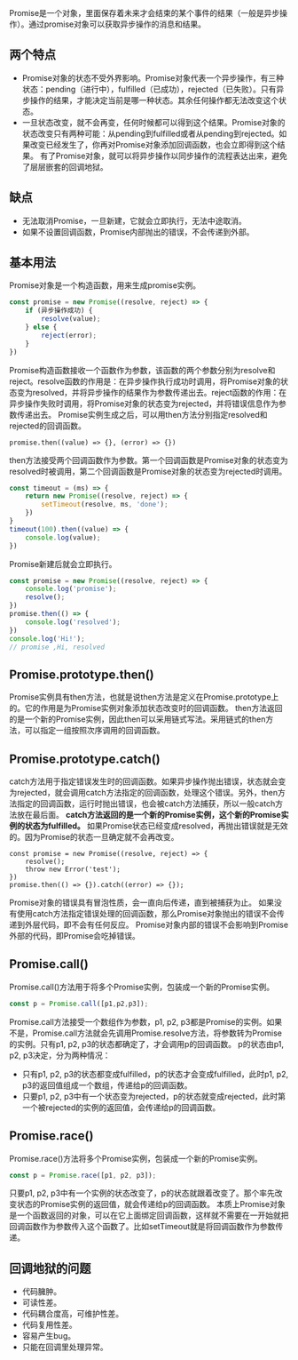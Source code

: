 Promise是一个对象，里面保存着未来才会结束的某个事件的结果（一般是异步操作）。通过promise对象可以获取异步操作的消息和结果。
## 两个特点
+ Promise对象的状态不受外界影响。Promise对象代表一个异步操作，有三种状态：pending（进行中），fulfilled（已成功），rejected（已失败）。只有异步操作的结果，才能决定当前是哪一种状态。其余任何操作都无法改变这个状态。
+ 一旦状态改变，就不会再变，任何时候都可以得到这个结果。Promise对象的状态改变只有两种可能：从pending到fulfilled或者从pending到rejected。如果改变已经发生了，你再对Promise对象添加回调函数，也会立即得到这个结果。
有了Promise对象，就可以将异步操作以同步操作的流程表达出来，避免了层层嵌套的回调地狱。
## 缺点
+ 无法取消Promise，一旦新建，它就会立即执行，无法中途取消。
+ 如果不设置回调函数，Promise内部抛出的错误，不会传递到外部。
## 基本用法
Promise对象是一个构造函数，用来生成promise实例。
```javascript
const promise = new Promise((resolve, reject) => {
	if (异步操作成功) {
		resolve(value);
	} else {
		reject(error);
	}
})
```
Promise构造函数接收一个函数作为参数，该函数的两个参数分别为resolve和reject。resolve函数的作用是：在异步操作执行成功时调用，将Promise对象的状态变为resolved，并将异步操作的结果作为参数传递出去。reject函数的作用：在异步操作失败时调用，将Promise对象的状态变为rejected，并将错误信息作为参数传递出去。
Promise实例生成之后，可以用then方法分别指定resolved和rejected的回调函数。
```
promise.then((value) => {}, (error) => {})
```
then方法接受两个回调函数作为参数。第一个回调函数是Promise对象的状态变为resolved时被调用，第二个回调函数是Promise对象的状态变为rejected时调用。
```javascript
const timeout = (ms) => {
	return new Promise((resolve, reject) => {
		setTimeout(resolve, ms, 'done');
	})
}
timeout(100).then((value) => {
	console.log(value);
})
```
Promise新建后就会立即执行。
```javascript
const promise = new Promise((resolve, reject) => {
	console.log('promise');
	resolve();
})
promise.then(() => {
	console.log('resolved');
})
console.log('Hi!');
// promise ,Hi, resolved
```
## Promise.prototype.then()
Promise实例具有then方法，也就是说then方法是定义在Promise.prototype上的。它的作用是为Promise实例对象添加状态改变时的回调函数。
then方法返回的是一个新的Promise实例，因此then可以采用链式写法。采用链式的then方法，可以指定一组按照次序调用的回调函数。
## Promise.prototype.catch()
catch方法用于指定错误发生时的回调函数。如果异步操作抛出错误，状态就会变为rejected，就会调用catch方法指定的回调函数，处理这个错误。另外，then方法指定的回调函数，运行时抛出错误，也会被catch方法捕获，所以一般catch方法放在最后面。
**catch方法返回的是一个新的Promise实例，这个新的Promise实例的状态为fulfilled。**
如果Promise状态已经变成resolved，再抛出错误就是无效的。因为Promise的状态一旦确定就不会再改变。
```
const promise = new Promise((resolve, reject) => {
	resolve();
	throw new Error('test');
})
promise.then(() => {}).catch((error) => {});
```
Promise对象的错误具有冒泡性质，会一直向后传递，直到被捕获为止。
如果没有使用catch方法指定错误处理的回调函数，那么Promise对象抛出的错误不会传递到外层代码，即不会有任何反应。
Promise对象内部的错误不会影响到Promise外部的代码，即Promise会吃掉错误。
## Promise.call()
Promise.call()方法用于将多个Promise实例，包装成一个新的Promise实例。
```javascript
const p = Promise.call([p1,p2,p3]);
```
Promise.call方法接受一个数组作为参数，p1, p2, p3都是Promise的实例。如果不是，Promise.call方法就会先调用Promise.resolve方法，将参数转为Promise的实例。只有p1, p2, p3的状态都确定了，才会调用p的回调函数。
p的状态由p1, p2, p3决定，分为两种情况：
+ 只有p1, p2, p3的状态都变成fulfilled，p的状态才会变成fulfilled，此时p1, p2, p3的返回值组成一个数组，传递给p的回调函数。
+ 只要p1, p2, p3中有一个状态变为rejected，p的状态就变成rejected，此时第一个被rejected的实例的返回值，会传递给p的回调函数。
## Promise.race()
Promise.race()方法将多个Promise实例，包装成一个新的Promise实例。
```javascript
const p = Promise.race([p1, p2, p3]);
```
只要p1, p2, p3中有一个实例的状态改变了，p的状态就跟着改变了。那个率先改变状态的Promise实例的返回值，就会传递给p的回调函数。
本质上Promise对象是一个函数返回的对象，可以在它上面绑定回调函数，这样就不需要在一开始就把回调函数作为参数传入这个函数了。比如setTimeout就是将回调函数作为参数传递。
## 回调地狱的问题
+ 代码臃肿。
+ 可读性差。
+ 代码耦合度高，可维护性差。
+ 代码复用性差。
+ 容易产生bug。
+ 只能在回调里处理异常。








